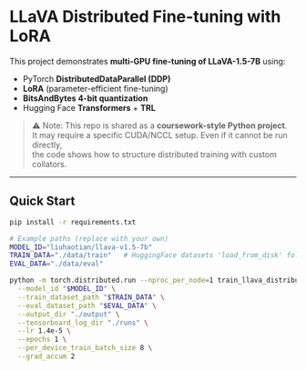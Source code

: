 # LLaVA Distributed Fine-tuning with LoRA

This project demonstrates **multi-GPU fine-tuning of LLaVA-1.5-7B** using:

- PyTorch **DistributedDataParallel (DDP)**
- **LoRA** (parameter-efficient fine-tuning)
- **BitsAndBytes 4-bit quantization**
- Hugging Face **Transformers** + **TRL**

> ⚠️ Note: This repo is shared as a **coursework-style Python project**.  
> It may require a specific CUDA/NCCL setup. Even if it cannot be run directly,  
> the code shows how to structure distributed training with custom collators.

---

## Quick Start

```bash
pip install -r requirements.txt

# Example paths (replace with your own)
MODEL_ID="liuhaotian/llava-v1.5-7b"
TRAIN_DATA="./data/train"   # HuggingFace datasets 'load_from_disk' folder
EVAL_DATA="./data/eval"

python -m torch.distributed.run --nproc_per_node=1 train_llava_distributed.py \
  --model_id "$MODEL_ID" \
  --train_dataset_path "$TRAIN_DATA" \
  --eval_dataset_path "$EVAL_DATA" \
  --output_dir "./output" \
  --tensorboard_log_dir "./runs" \
  --lr 1.4e-5 \
  --epochs 1 \
  --per_device_train_batch_size 8 \
  --grad_accum 2

